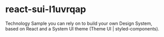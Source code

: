 # react-sui-l1uvrqap
Technology Sample you can rely on to build your own Design System, based on React and a System UI theme (Theme UI | styled-components).
